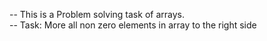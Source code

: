 -- This is a Problem solving task of arrays.
<br>
-- Task: More all non zero elements in array to the right side
